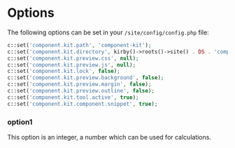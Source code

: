# Options

The following options can be set in your `/site/config/config.php` file:

```php
c::set('component.kit.path', 'component-kit');
c::set('component.kit.directory', kirby()->roots()->site() . DS . 'components');
c::set('component.kit.preview.css', null);
c::set('component.kit.preview.js', null);
c::set('component.kit.lock', false);
c::set('component.kit.preview.background', false);
c::set('component.kit.preview.margin', false);
c::set('component.kit.preview.outline', false);
c::set('component.kit.tool.active', true);
c::set('component.kit.component.snippet', true);
```

### option1

This option is an integer, a number which can be used for calculations.